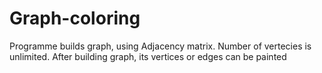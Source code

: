 # Graph-coloring

Programme builds graph, using Adjacency matrix. Number of vertecies is unlimited. After building graph, its vertices or edges can be painted
